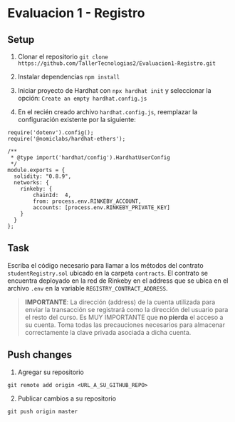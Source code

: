 # Evaluacion 1 - Registro

## Setup

1. Clonar el repositorio `git clone https://github.com/TallerTecnologias2/Evaluacion1-Registro.git`

2. Instalar dependencias `npm install`

3. Iniciar proyecto de Hardhat con `npx hardhat init` y seleccionar la opción: `Create an empty hardhat.config.js`

4. En el recién creado archivo `hardhat.config.js`, reemplazar la configuración existente por la siguiente:

```
require('dotenv').config();
require('@nomiclabs/hardhat-ethers');

/**
 * @type import('hardhat/config').HardhatUserConfig
 */
module.exports = {
  solidity: "0.8.9",
  networks: {
    rinkeby: {
        chainId:  4,
    	from: process.env.RINKEBY_ACCOUNT,
        accounts: [process.env.RINKEBY_PRIVATE_KEY]
    }
  }
};
```

## Task

Escriba el código necesario para llamar a los métodos del contrato `studentRegistry.sol` ubicado en la carpeta `contracts`. El contrato se encuentra deployado en la red de Rinkeby en el address que se ubica en el archivo `.env` en la variable `REGISTRY_CONTRACT_ADDRESS`.

>**IMPORTANTE**: La dirección (address) de la cuenta utilizada para enviar la transacción se registrará como la dirección del usuario para el resto del curso. Es MUY IMPORTANTE que **no pierda** el acceso a su cuenta. Toma todas las precauciones necesarios para almacenar correctamente la clave privada asociada a dicha cuenta.

## Push changes

1. Agregar su repositorio

`git remote add origin <URL_A_SU_GITHUB_REPO>`

2. Publicar cambios a su repositorio

`git push origin master`
